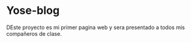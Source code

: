# Yose-blog

DEste proyecto es mi primer pagina web y sera presentado a todos mis compañeros de clase.
